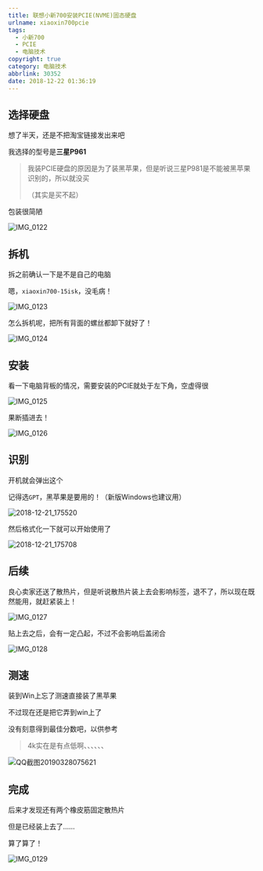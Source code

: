```yaml
---
title: 联想小新700安装PCIE(NVME)固态硬盘
urlname: xiaoxin700pcie
tags:
  - 小新700
  - PCIE
  - 电脑技术
copyright: true
category: 电脑技术
abbrlink: 30352
date: 2018-12-22 01:36:19
---
```


## 选择硬盘

想了半天，还是不把淘宝链接发出来吧

我选择的型号是**三星P961**

> 我装PCIE硬盘的原因是为了装黑苹果，但是听说三星P981是不能被黑苹果识别的，所以就没买
>
> （其实是买不起）

<!-- more --> 

包装很简陋

![IMG_0122](https://blog.janking.cn/post/xiaoxin700pcie/IMG_0122.JPG)

## 拆机

拆之前确认一下是不是自己的电脑

嗯，`xiaoxin700-15isk`，没毛病！

![IMG_0123](https://blog.janking.cn/post/xiaoxin700pcie/IMG_0123.JPG)

怎么拆机呢，把所有背面的螺丝都卸下就好了！

![IMG_0124](https://blog.janking.cn/post/xiaoxin700pcie/IMG_0124.JPG)

## 安装

看一下电脑背板的情况，需要安装的PCIE就处于左下角，空虚得很

![IMG_0125](https://blog.janking.cn/post/xiaoxin700pcie/IMG_0125.JPG)

果断插进去！

![IMG_0126](https://blog.janking.cn/post/xiaoxin700pcie/IMG_0126.JPG)

## 识别

开机就会弹出这个

记得选`GPT`，黑苹果是要用的！（新版Windows也建议用）

![2018-12-21_175520](https://blog.janking.cn/post/xiaoxin700pcie/2018-12-21_175520.png)

然后格式化一下就可以开始使用了

![2018-12-21_175708](https://blog.janking.cn/post/xiaoxin700pcie/2018-12-21_175708.png)

## 后续

良心卖家还送了散热片，但是听说散热片装上去会影响标签，退不了，所以现在既然能用，就赶紧装上！

![IMG_0127](https://blog.janking.cn/post/xiaoxin700pcie/IMG_0127.JPG)

贴上去之后，会有一定凸起，不过不会影响后盖闭合

![IMG_0128](https://blog.janking.cn/post/xiaoxin700pcie/IMG_0128.JPG)

## 测速

装到Win上忘了测速直接装了黑苹果

不过现在还是把它弄到win上了

没有刻意得到最佳分数吧，以供参考

> 4k实在是有点低啊、、、、、、

![QQ截图20190328075621](https://blog.janking.cn/post/xiaoxin700pcie/QQ截图20190328075621.png)

## 完成

后来才发现还有两个橡皮筋固定散热片

但是已经装上去了……

算了算了！

![IMG_0129](https://blog.janking.cn/post/xiaoxin700pcie/IMG_0129.JPG)

<!-- more --> 